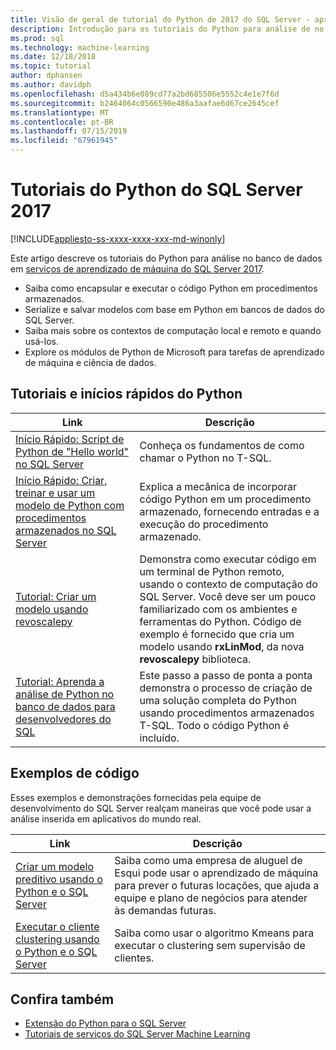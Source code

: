 ```yaml
---
title: Visão de geral de tutorial do Python de 2017 do SQL Server - aprendizagem de máquina do SQL Server
description: Introdução para os tutoriais do Python para análise de no banco de dados do SQL Server 2017.
ms.prod: sql
ms.technology: machine-learning
ms.date: 12/18/2018
ms.topic: tutorial
author: dphansen
ms.author: davidph
ms.openlocfilehash: d5a434b6e089cd77a2bd685506e5552c4e1e7f6d
ms.sourcegitcommit: b2464064c0566590e486a3aafae6d67ce2645cef
ms.translationtype: MT
ms.contentlocale: pt-BR
ms.lasthandoff: 07/15/2019
ms.locfileid: "67961945"
---
```

# <a name="sql-server-2017-python-tutorials"></a>Tutoriais do Python do SQL Server 2017
[!INCLUDE[appliesto-ss-xxxx-xxxx-xxx-md-winonly](../../includes/appliesto-ss-xxxx-xxxx-xxx-md-winonly.md)]

Este artigo descreve os tutoriais do Python para análise no banco de dados em [serviços de aprendizado de máquina do SQL Server 2017](../install/sql-machine-learning-services-windows-install.md). 

+ Saiba como encapsular e executar o código Python em procedimentos armazenados.
+ Serialize e salvar modelos com base em Python em bancos de dados do SQL Server.
+ Saiba mais sobre os contextos de computação local e remoto e quando usá-los.
+ Explore os módulos de Python de Microsoft para tarefas de aprendizado de máquina e ciência de dados.

<a name="bkmk_pythontutorials"></a>

## <a name="python-quickstarts-and-tutorials"></a>Tutoriais e inícios rápidos do Python

| Link | Descrição |
|------|-------------|
| [Início Rápido: Script de Python de "Hello world" no SQL Server](quickstart-python-run-using-t-sql.md) | Conheça os fundamentos de como chamar o Python no T-SQL. |
| [Início Rápido: Criar, treinar e usar um modelo de Python com procedimentos armazenados no SQL Server](quickstart-python-train-score-in-tsql.md) | Explica a mecânica de incorporar código Python em um procedimento armazenado, fornecendo entradas e a execução do procedimento armazenado. |
| [Tutorial: Criar um modelo usando revoscalepy](use-python-revoscalepy-to-create-model.md) | Demonstra como executar código em um terminal de Python remoto, usando o contexto de computação do SQL Server. Você deve ser um pouco familiarizado com os ambientes e ferramentas do Python. Código de exemplo é fornecido que cria um modelo usando **rxLinMod**, da nova **revoscalepy** biblioteca. |
| [Tutorial: Aprenda a análise de Python no banco de dados para desenvolvedores do SQL](sqldev-in-database-python-for-sql-developers.md) | Este passo a passo de ponta a ponta demonstra o processo de criação de uma solução completa do Python usando procedimentos armazenados T-SQL. Todo o código Python é incluído.|

<a name ="bkmk_samples"></a>

## <a name="code-samples"></a>Exemplos de código

Esses exemplos e demonstrações fornecidas pela equipe de desenvolvimento do SQL Server realçam maneiras que você pode usar a análise inserida em aplicativos do mundo real.

| Link | Descrição |
|------|-------------|
| [Criar um modelo preditivo usando o Python e o SQL Server](https://microsoft.github.io/sql-ml-tutorials/python/rentalprediction/) | Saiba como uma empresa de aluguel de Esqui pode usar o aprendizado de máquina para prever o futuras locações, que ajuda a equipe e plano de negócios para atender às demandas futuras. |
| [Executar o cliente clustering usando o Python e o SQL Server](https://microsoft.github.io/sql-ml-tutorials/python/customerclustering/) | Saiba como usar o algoritmo Kmeans para executar o clustering sem supervisão de clientes. |

## <a name="see-also"></a>Confira também

+ [Extensão do Python para o SQL Server](../concepts/extension-python.md)
+ [Tutoriais de serviços do SQL Server Machine Learning](machine-learning-services-tutorials.md)
